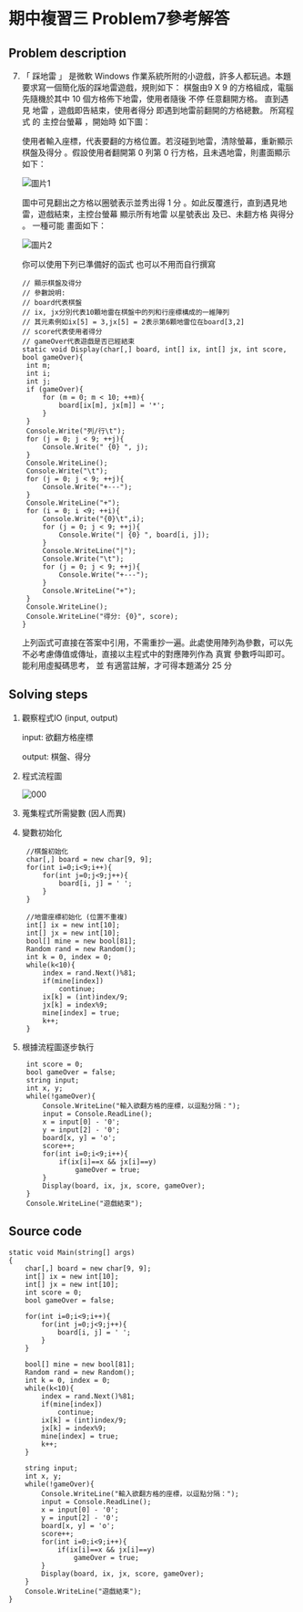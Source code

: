 # 期中複習三 Problem7參考解答
## Problem description

7. 「 踩地雷 」 是微軟 Windows 作業系統所附的小遊戲，許多人都玩過。本題要求寫一個簡化版的踩地雷遊戲，規則如下：
   棋盤由9 X 9 的方格組成，電腦先隨機於其中 10 個方格佈下地雷，使用者隨後 不停 任意翻開方格。 直到遇 見 地雷 ，遊戲即告結束，使用者得分 即遇到地雷前翻開的方格總數。
   所寫程式 的 主控台螢幕 ，開始時 如下圖：

   使用者輸入座標，代表要翻的方格位置。若沒碰到地雷，清除螢幕，重新顯示棋盤及得分 。假設使用者翻開第 0 列第 0 行方格，且未遇地雷，則畫面顯示 如下：

   ![圖片1](https://user-images.githubusercontent.com/8816002/114969072-3540cc00-9eaa-11eb-9055-2dc0764befc8.jpg)


   圖中可見翻出之方格以圈號表示並秀出得 1 分 。如此反覆進行，直到遇見地雷，遊戲結束，主控台螢幕 顯示所有地雷 以星號表出 及已、未翻方格 與得分 。 一種可能 畫面如下：

   ![圖片2](https://user-images.githubusercontent.com/8816002/114969083-3b36ad00-9eaa-11eb-81fa-9c6c013d6075.jpg)


   你可以使用下列已準備好的函式 也可以不用而自行撰寫

   ```
   // 顯示棋盤及得分
   // 參數說明:
   // board代表棋盤
   // ix, jx分別代表10顆地雷在棋盤中的列和行座標構成的一維陣列
   // 其元素例如ix[5] = 3,jx[5] = 2表示第6顆地雷位在board[3,2]
   // score代表使用者得分
   // gameOver代表遊戲是否已經結束
   static void Display(char[,] board, int[] ix, int[] jx, int score, bool gameOver){
   	int m;
   	int i;
   	int j;
   	if (gameOver){
   		for (m = 0; m < 10; ++m){
   			board[ix[m], jx[m]] = '*';
   		}
   	}
   	Console.Write("列/行\t");
   	for (j = 0; j < 9; ++j){
   		Console.Write(" {0} ", j);
   	}
   	Console.WriteLine();
   	Console.Write("\t");
   	for (j = 0; j < 9; ++j){
   		Console.Write("+---");
   	}
   	Console.WriteLine("+");
   	for (i = 0; i <9; ++i){
   		Console.Write("{0}\t",i);
   		for (j = 0; j < 9; ++j){
   			Console.Write("| {0} ", board[i, j]);
   		}
   		Console.WriteLine("|");
   		Console.Write("\t");
   		for (j = 0; j < 9; ++j){
   			Console.Write("+---");
   		}
   		Console.WriteLine("+");
   	}
   	Console.WriteLine();
   	Console.WriteLine("得分: {0}", score);
   }
   
   ```

   上列函式可直接在答案中引用，不需重抄一遍。此處使用陣列為參數，可以先不必考慮傳值或傳址，直接以主程式中的對應陣列作為 真實 參數呼叫即可。能利用虛擬碼思考， 並 有適當註解，才可得本題滿分 25 分

## Solving steps

1. 觀察程式IO (input, output)

   input: 欲翻方格座標

   output: 棋盤、得分

2. 程式流程圖

   ![000](https://user-images.githubusercontent.com/8816002/114969164-6caf7880-9eaa-11eb-8b68-4aeadd842ca1.jpg)



3. 蒐集程式所需變數 (因人而異)

4. 變數初始化

   ```
   	//棋盤初始化
   	char[,] board = new char[9, 9];
   	for(int i=0;i<9;i++){
   		for(int j=0;j<9;j++){
   			board[i, j] = ' ';
   		}
   	}
   	
   	//地雷座標初始化 (位置不重複)
   	int[] ix = new int[10];
   	int[] jx = new int[10];
   	bool[] mine = new bool[81];
   	Random rand = new Random();
   	int k = 0, index = 0;
   	while(k<10){
   		index = rand.Next()%81;
   		if(mine[index])
   			continue;
   		ix[k] = (int)index/9;
   		jx[k] = index%9;
   		mine[index] = true;
   		k++;
   	}
   ```

5. 根據流程圖逐步執行

   ```
   	int score = 0;
   	bool gameOver = false;
   	string input;
   	int x, y;
   	while(!gameOver){
   		Console.WriteLine("輸入欲翻方格的座標，以逗點分隔：");
   		input = Console.ReadLine();
   		x = input[0] - '0';
   		y = input[2] - '0';
   		board[x, y] = 'o';
   		score++;
   		for(int i=0;i<9;i++){
   			if(ix[i]==x && jx[i]==y)
   				gameOver = true;
   		}
   		Display(board, ix, jx, score, gameOver);
   	}
   	Console.WriteLine("遊戲結束");
   ```



## Source code

```
static void Main(string[] args)
{
	char[,] board = new char[9, 9];
	int[] ix = new int[10];
	int[] jx = new int[10];
	int score = 0;
	bool gameOver = false;
	
	for(int i=0;i<9;i++){
		for(int j=0;j<9;j++){
			board[i, j] = ' ';
		}
	}
	
	bool[] mine = new bool[81];
	Random rand = new Random();
	int k = 0, index = 0;
	while(k<10){
		index = rand.Next()%81;
		if(mine[index])
			continue;
		ix[k] = (int)index/9;
		jx[k] = index%9;
		mine[index] = true;
		k++;
	}
	
	string input;
	int x, y;
	while(!gameOver){
		Console.WriteLine("輸入欲翻方格的座標，以逗點分隔：");
		input = Console.ReadLine();
		x = input[0] - '0';
		y = input[2] - '0';
		board[x, y] = 'o';
		score++;
		for(int i=0;i<9;i++){
			if(ix[i]==x && jx[i]==y)
				gameOver = true;
		}
		Display(board, ix, jx, score, gameOver);
	}
	Console.WriteLine("遊戲結束");
}

```

